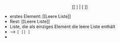 $$[[\ ]\ |\ [\ ]]$$
- erstes Element: [[Leere Liste]]
- Rest: [[Leere Liste]]
- Liste, die als einziges Element die leere Liste enthält
- --> `[ [] ]`
-